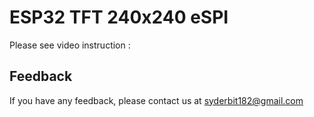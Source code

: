 # ESP32 TFT 240x240 eSPI
Please see video instruction : 

## Feedback

If you have any feedback, please contact us at syderbit182@gmail.com